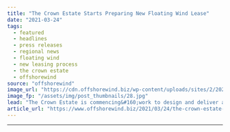 ```yaml
---
title: "The Crown Estate Starts Preparing New Floating Wind Lease"
date: "2021-03-24"
tags: 
  - featured
  - headlines
  - press releases
  - regional news
  - floating wind
  - new leasing process
  - the crown estate
  - offshorewind
source: "offshorewind"
image_url: "https://cdn.offshorewind.biz/wp-content/uploads/sites/2/2021/03/24104503/The-Crown-Estate-Reveals-New-Floating-Wind-Leasing-Process.jpg"
image_fp: "/assets/img/post_thumbnails/28.jpg"
lead: "The Crown Estate is commencing&#160;work to design and deliver a new leasing opportunity for&#160;early"
article_url: "https://www.offshorewind.biz/2021/03/24/the-crown-estate-starts-preparing-new-floating-wind-lease/"
---
```


---
